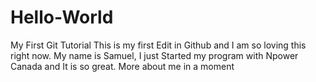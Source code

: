 # Hello-World
My First Git Tutorial
 This is my first Edit in Github and I am so loving this right now. My name is Samuel, I just Started my program with Npower Canada and It is so great. More about me in a moment
